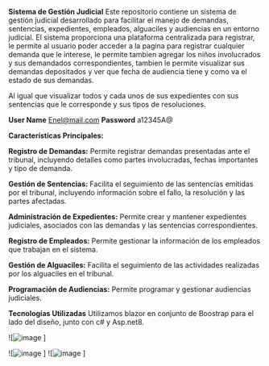 **Sistema de Gestión Judicial**
Este repositorio contiene un sistema de gestión judicial desarrollado para facilitar el manejo de demandas, sentencias, expedientes, empleados, alguaciles y audiencias en un entorno judicial. El sistema proporciona una plataforma centralizada para registrar, le permite al usuario poder acceder a la pagina para registrar cualquier demanda que le interese, le permite tambien agregar los niños involucrados y sus demandados correspondientes, tambien le permite visualizar sus demandas depositados y ver que fecha de audiencia tiene y como va el estado de sus demandas.

Al igual que visualizar todos y cada unos de sus expedientes con sus sentencias que le corresponde y sus tipos de resoluciones.

**User Name** 
Enel@mail.com
**Password** 
a12345A@

**Características Principales:**

**Registro de Demandas:** Permite registrar demandas presentadas ante el tribunal, incluyendo detalles como partes involucradas, fechas importantes y tipo de demanda.

**Gestión de Sentencias:** Facilita el seguimiento de las sentencias emitidas por el tribunal, incluyendo información sobre el fallo, la resolución y las partes afectadas.

**Administración de Expedientes:** Permite crear y mantener expedientes judiciales, asociados con las demandas y las sentencias correspondientes.

**Registro de Empleados:** Permite gestionar la información de los empleados que trabajan en el sistema.

**Gestión de Alguaciles:** Facilita el seguimiento de las actividades realizadas por los alguaciles en el tribunal.

**Programación de Audiencias:** Permite programar y gestionar audiencias judiciales.

**Tecnologías Utilizadas**
Utilizamos blazor en conjunto de Boostrap para el lado del diseño, junto con c# y Asp.net8.

![![image](https://github.com/Braylin20/ProyectoFinalAplicada1/assets/144468282/b0cfbf10-caf1-4ca6-a934-9e56f01ba290)
]

![![image](https://github.com/Braylin20/ProyectoFinalAplicada1/assets/144468282/6a6cdf80-7078-4f62-8c77-006434c70247)
]
![![image](https://github.com/Braylin20/ProyectoFinalAplicada1/assets/144468282/720d7b59-3003-4cf9-8750-f355c56b615b)
]

